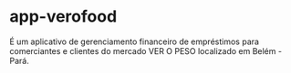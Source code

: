 # app-verofood
É um aplicativo de gerenciamento financeiro de empréstimos para comerciantes e clientes do mercado VER O PESO localizado em Belém - Pará.
